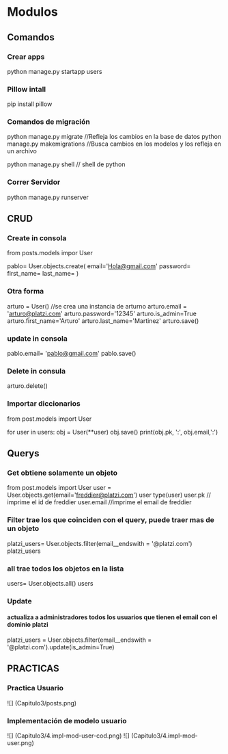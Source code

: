 # Modulos
## Comandos

### Crear apps

python manage.py startapp users

### Pillow intall

pip install pillow

### Comandos de migración

python manage.py migrate  //Refleja los cambios en la base de datos
python manage.py makemigrations //Busca cambios en los modelos y los refleja en un archivo

python manage.py shell // shell de python

### Correr Servidor

python manage.py runserver

## CRUD

### Create in consola

from posts.models impor User

pablo= User.objects.create(
	email='Hola@gmail.com'
	password=
	first_name=
	last_name=
)

### Otra forma

arturo = User() //se crea una instancia de arturno
arturo.email = 'arturo@platzi.com'
arturo.password='12345'
arturo.is_admin=True
arturo.first_name='Arturo'
arturo.last_name='Martinez'
arturo.save()

### update in consola

pablo.email= 'pablo@gmail.com'
pablo.save()

### Delete in consula
arturo.delete()


### Importar diccionarios

from post.models import User

for user in users:
	obj = User(**user)
	obj.save()
	print(obj.pk, ':', obj.email,':')


## Querys
### Get obtiene solamente un objeto

from post.models import User
user = User.objects.get(email='freddier@platzi.com')
user
type(user)
user.pk // imprime el id de freddier
user.email //imprime el email de freddier

### Filter trae los que coinciden con el query, puede traer mas de un objeto
platzi_users= User.objects.filter(email__endswith = '@platzi.com')
platzi_users

### all trae todos los objetos en la lista

users= User.objects.all()
users

### Update

#### actualiza a administradores todos los usuarios que tienen el email con el dominio platzi

platzi_users = User.objects.filter(email__endswith = '@platzi.com').update(is_admin=True)

## PRACTICAS
### Practica Usuario

![] (Capitulo3/posts.png)

### Implementación de modelo usuario

![] (Capitulo3/4.impl-mod-user-cod.png)
![] (Capitulo3/4.impl-mod-user.png)